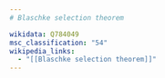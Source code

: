 ```yaml
---
# Blaschke selection theorem

wikidata: Q784049
msc_classification: "54"
wikipedia_links:
  - "[[Blaschke selection theorem]]"
---
```

